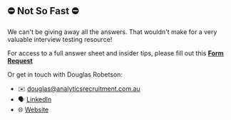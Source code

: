 ## ⛔ Not So Fast ⛔

We can't be giving away all the answers. That wouldn't make for a very valuable interview testing resource!

For access to a full answer sheet and insider tips, please fill out this [**Form Request**](https://forms.gle/D8bvXXa9N1EkUzcb7)



Or get in touch with Douglas Robetson:

 - ✉️ douglas@analyticsrecruitment.com.au
 - 🗣️ [LinkedIn](https://www.linkedin.com/in/douglas--robertson/)
 - 🌐 [Website](https://analyticsrecruitment.com.au/)
